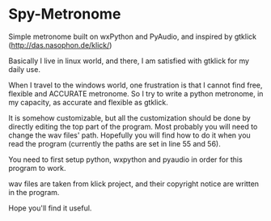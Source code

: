 # Spy-Metronome
Simple metronome built on wxPython and PyAudio, and inspired by gtklick (http://das.nasophon.de/klick/)

Basically I live in linux world, and there, I am satisfied with gtklick for my daily use.

When I travel to the windows world, one frustration is that I cannot find free, flexible and ACCURATE
metronome. So I try to write a python metronome, in my capacity, as accurate and flexible as gtklick.

It is somehow customizable, but all the customization should be done by directly editing the top part of
the program. Most probably you will need to change the wav files' path. Hopefully you will find how to do
it when you read the program (currently the paths are set in line 55 and 56).

You need to first setup python, wxpython and pyaudio in order for this program to work.

wav files are taken from klick project, and their copyright notice are written in the program.

Hope you'll find it useful.
